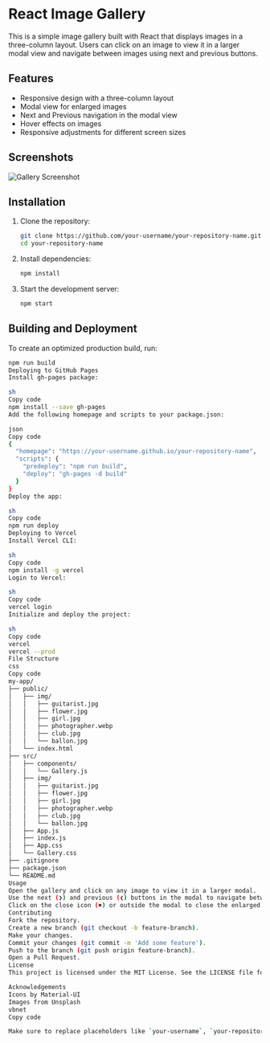 # React Image Gallery

This is a simple image gallery built with React that displays images in a three-column layout. Users can click on an image to view it in a larger modal view and navigate between images using next and previous buttons.

## Features

- Responsive design with a three-column layout
- Modal view for enlarged images
- Next and Previous navigation in the modal view
- Hover effects on images
- Responsive adjustments for different screen sizes


## Screenshots

![Gallery Screenshot](path/to/screenshot.jpg)

## Installation

1. Clone the repository:
    ```sh
    git clone https://github.com/your-username/your-repository-name.git
    cd your-repository-name
    ```

2. Install dependencies:
    ```sh
    npm install
    ```

3. Start the development server:
    ```sh
    npm start
    ```

## Building and Deployment

To create an optimized production build, run:
```sh
npm run build
Deploying to GitHub Pages
Install gh-pages package:

sh
Copy code
npm install --save gh-pages
Add the following homepage and scripts to your package.json:

json
Copy code
{
  "homepage": "https://your-username.github.io/your-repository-name",
  "scripts": {
    "predeploy": "npm run build",
    "deploy": "gh-pages -d build"
  }
}
Deploy the app:

sh
Copy code
npm run deploy
Deploying to Vercel
Install Vercel CLI:

sh
Copy code
npm install -g vercel
Login to Vercel:

sh
Copy code
vercel login
Initialize and deploy the project:

sh
Copy code
vercel
vercel --prod
File Structure
css
Copy code
my-app/
├── public/
│   ├── img/
│   │   ├── guitarist.jpg
│   │   ├── flower.jpg
│   │   ├── girl.jpg
│   │   ├── photographer.webp
│   │   ├── club.jpg
│   │   └── ballon.jpg
│   └── index.html
├── src/
│   ├── components/
│   │   └── Gallery.js
│   ├── img/
│   │   ├── guitarist.jpg
│   │   ├── flower.jpg
│   │   ├── girl.jpg
│   │   ├── photographer.webp
│   │   ├── club.jpg
│   │   └── ballon.jpg
│   ├── App.js
│   ├── index.js
│   ├── App.css
│   └── Gallery.css
├── .gitignore
├── package.json
└── README.md
Usage
Open the gallery and click on any image to view it in a larger modal.
Use the next (❯) and previous (❮) buttons in the modal to navigate between images.
Click on the close icon (✖) or outside the modal to close the enlarged view.
Contributing
Fork the repository.
Create a new branch (git checkout -b feature-branch).
Make your changes.
Commit your changes (git commit -m 'Add some feature').
Push to the branch (git push origin feature-branch).
Open a Pull Request.
License
This project is licensed under the MIT License. See the LICENSE file for details.

Acknowledgements
Icons by Material-UI
Images from Unsplash
vbnet
Copy code

Make sure to replace placeholders like `your-username`, `your-repository-name`, and `[Link to your deploye
